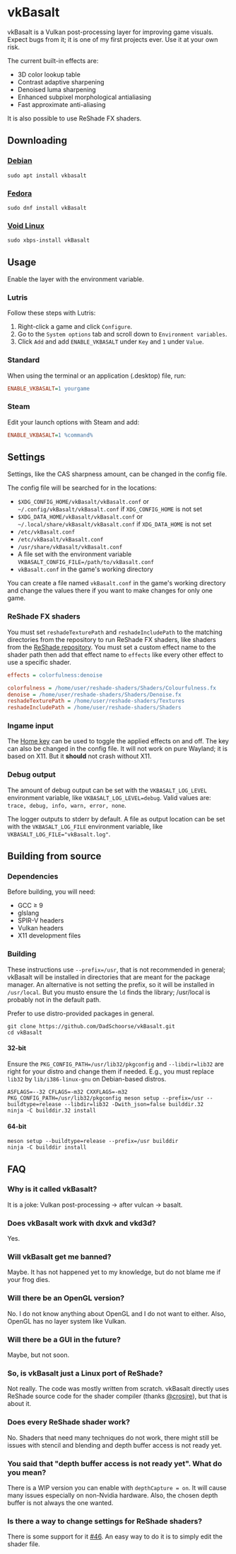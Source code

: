 # vkBasalt
vkBasalt is a Vulkan post-processing layer for improving game visuals. Expect bugs from it; it is one of my first projects ever. Use it at your own risk.

The current built-in effects are:
- 3D color lookup table
- Contrast adaptive sharpening
- Denoised luma sharpening
- Enhanced subpixel morphological antialiasing
- Fast approximate anti-aliasing

It is also possible to use ReShade FX shaders.

## Downloading
### [Debian](https://tracker.debian.org/pkg/vkbasalt)
```
sudo apt install vkbasalt
```

### [Fedora](https://src.fedoraproject.org/rpms/vkBasalt)
```
sudo dnf install vkBasalt
```

### [Void Linux](https://github.com/void-linux/void-packages/blob/master/srcpkgs/vkBasalt/template)
```
sudo xbps-install vkBasalt
```

## Usage
Enable the layer with the environment variable.

### Lutris
Follow these steps with Lutris:
1. Right-click a game and click `Configure`.
2. Go to the `System options` tab and scroll down to `Environment variables`.
3. Click `Add` and add `ENABLE_VKBASALT` under `Key` and `1` under `Value`.

### Standard
When using the terminal or an application (.desktop) file, run:
```ini
ENABLE_VKBASALT=1 yourgame
```

### Steam
Edit your launch options with Steam and add:
```ini
ENABLE_VKBASALT=1 %command% 
```

## Settings
Settings, like the CAS sharpness amount, can be changed in the config file.

The config file will be searched for in the locations:
* `$XDG_CONFIG_HOME/vkBasalt/vkBasalt.conf` or `~/.config/vkBasalt/vkBasalt.conf` if `XDG_CONFIG_HOME` is not set
* `$XDG_DATA_HOME/vkBasalt/vkBasalt.conf` or `~/.local/share/vkBasalt/vkBasalt.conf` if `XDG_DATA_HOME` is not set
* `/etc/vkBasalt.conf`
* `/etc/vkBasalt/vkBasalt.conf`
* `/usr/share/vkBasalt/vkBasalt.conf`
* A file set with the environment variable `VKBASALT_CONFIG_FILE=/path/to/vkBasalt.conf`
* `vkBasalt.conf` in the game's working directory

You can create a file named `vkBasalt.conf` in the game's working directory and change the values there if you want to make changes for only one game.

### ReShade FX shaders
You must set `reshadeTexturePath` and `reshadeIncludePath` to the matching directories from the repository to run ReShade FX shaders, like shaders from the [ReShade repository](https://github.com/crosire/reshade-shaders). You must set a custom effect name to the shader path then add that effect name to `effects` like every other effect to use a specific shader.
```ini
effects = colorfulness:denoise

colorfulness = /home/user/reshade-shaders/Shaders/Colourfulness.fx
denoise = /home/user/reshade-shaders/Shaders/Denoise.fx
reshadeTexturePath = /home/user/reshade-shaders/Textures
reshadeIncludePath = /home/user/reshade-shaders/Shaders
```

### Ingame input
The [Home key](https://en.wikipedia.org/wiki/Home_key) can be used to toggle the applied effects on and off. The key can also be changed in the config file. It will not work on pure Wayland; it is based on X11. But it **should** not crash without X11.

### Debug output
The amount of debug output can be set with the `VKBASALT_LOG_LEVEL` environment variable, like `VKBASALT_LOG_LEVEL=debug`. Valid values are: `trace, debug, info, warn, error, none`.

The logger outputs to stderr by default. A file as output location can be set with the `VKBASALT_LOG_FILE` environment variable, like `VKBASALT_LOG_FILE="vkBasalt.log"`.

## Building from source

### Dependencies
Before building, you will need:
- GCC ≥ 9
- glslang
- SPIR-V headers
- Vulkan headers
- X11 development files

### Building
These instructions use `--prefix=/usr`, that is not recommended in general; vkBasalt will be installed in directories that are meant for the package manager. An alternative is not setting the prefix, so it will be installed in `/usr/local`. But you musto ensure the `ld` finds the library; /usr/local is probably not in the default path.

Prefer to use distro-provided packages in general.
```
git clone https://github.com/DadSchoorse/vkBasalt.git
cd vkBasalt
```

#### 32-bit
Ensure the `PKG_CONFIG_PATH=/usr/lib32/pkgconfig` and `--libdir=lib32` are right for your distro and change them if needed. E.g., you must replace `lib32` by `lib/i386-linux-gnu` on Debian-based distros.
```
ASFLAGS=--32 CFLAGS=-m32 CXXFLAGS=-m32 PKG_CONFIG_PATH=/usr/lib32/pkgconfig meson setup --prefix=/usr --buildtype=release --libdir=lib32 -Dwith_json=false builddir.32
ninja -C builddir.32 install
```

#### 64-bit
```
meson setup --buildtype=release --prefix=/usr builddir
ninja -C builddir install
```

## FAQ
### Why is it called vkBasalt?
It is a joke: Vulkan post-processing &#8594; after vulcan &#8594; basalt.

### Does vkBasalt work with dxvk and vkd3d?
Yes.

### Will vkBasalt get me banned?
Maybe. It has not happened yet to my knowledge, but do not blame me if your frog dies.

### Will there be an OpenGL version?
No. I do not know anything about OpenGL and I do not want to either. Also, OpenGL has no layer system like Vulkan.

### Will there be a GUI in the future?
Maybe, but not soon.

### So, is vkBasalt just a Linux port of ReShade?
Not really. The code was mostly written from scratch. vkBasalt directly uses ReShade source code for the shader compiler (thanks [@crosire](https://github.com/crosire)), but that is about it.

### Does every ReShade shader work?
No. Shaders that need many techniques do not work, there might still be issues with stencil and blending and depth buffer access is not ready yet.

### You said that "depth buffer access is not ready yet". What do you mean?
There is a WIP version you can enable with `depthCapture = on`. It will cause many issues especially on non-Nvidia hardware. Also, the chosen depth buffer is not always the one wanted.

### Is there a way to change settings for ReShade shaders?
There is some support for it [#46](https://github.com/DadSchoorse/vkBasalt/pull/46). An easy way to do it is to simply edit the shader file.

